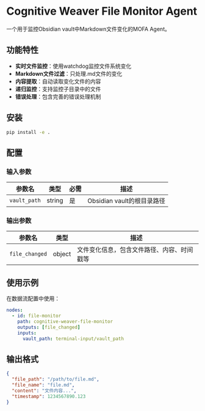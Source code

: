 # Cognitive Weaver File Monitor Agent

一个用于监控Obsidian vault中Markdown文件变化的MOFA Agent。

## 功能特性

- **实时文件监控**：使用watchdog监控文件系统变化
- **Markdown文件过滤**：只处理.md文件的变化
- **内容提取**：自动读取变化文件的内容
- **递归监控**：支持监控子目录中的文件
- **错误处理**：包含完善的错误处理机制

## 安装

```bash
pip install -e .
```

## 配置

### 输入参数

| 参数名 | 类型 | 必需 | 描述 |
|--------|------|------|------|
| `vault_path` | string | 是 | Obsidian vault的根目录路径 |

### 输出参数

| 参数名 | 类型 | 描述 |
|--------|------|------|
| `file_changed` | object | 文件变化信息，包含文件路径、内容、时间戳等 |

## 使用示例

在数据流配置中使用：

```yaml
nodes:
  - id: file-monitor
    path: cognitive-weaver-file-monitor
    outputs: [file_changed]
    inputs:
      vault_path: terminal-input/vault_path
```

## 输出格式

```json
{
  "file_path": "/path/to/file.md",
  "file_name": "file.md", 
  "content": "文件内容...",
  "timestamp": 1234567890.123
}
```
